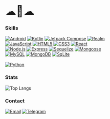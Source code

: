 <span class="emojis">&#9729;&#128011;&#9729;</span>
<style>
  .emojis {
    font-size: 36px;
    text-align: center;
  }
</style>

### Skills
[![Android](https://img.shields.io/badge/Android-3DDC84.svg?style=for-the-badge&logo=Android&logoColor=white)](https://developer.android.com/)
[![Kotlin](https://img.shields.io/badge/Kotlin-7F52FF.svg?style=for-the-badge&logo=Kotlin&logoColor=white)](https://kotlinlang.org/)
[![Jetpack Compose](https://img.shields.io/badge/Jetpack%20Compose-4285F4.svg?style=for-the-badge&logo=Jetpack-Compose&logoColor=white)](https://developer.android.com/jetpack/compose)
[![Realm](https://img.shields.io/badge/Realm-39477F.svg?style=for-the-badge&logo=Realm&logoColor=white)](https://realm.io/)
</br>
[![JavaScript](https://img.shields.io/badge/JavaScript-F7DF1E.svg?style=for-the-badge&logo=JavaScript&logoColor=black)](https://developer.mozilla.org/en-US/docs/Web/JavaScript)
[![HTML5](https://img.shields.io/badge/HTML5-E34F26.svg?style=for-the-badge&logo=HTML5&logoColor=white)](https://developer.mozilla.org/en-US/docs/Web/HTML)
[![CSS3](https://img.shields.io/badge/CSS3-1572B6.svg?style=for-the-badge&logo=CSS3&logoColor=white)](https://developer.mozilla.org/en-US/docs/Web/CSS)
[![React](https://img.shields.io/badge/React-61DAFB.svg?style=for-the-badge&logo=React&logoColor=black)](https://react.dev/)
</br>
[![Node.js](https://img.shields.io/badge/Node.js-339933.svg?style=for-the-badge&logo=nodedotjs&logoColor=white)](https://nodejs.org/en)
[![Express](https://img.shields.io/badge/Express-000000.svg?style=for-the-badge&logo=Express&logoColor=white)](https://expressjs.com/)
[![Sequelize](https://img.shields.io/badge/Sequelize-52B0E7.svg?style=for-the-badge&logo=Sequelize&logoColor=white)](https://sequelize.org/)
[![Mongoose](https://img.shields.io/badge/Mongoose-880000.svg?style=for-the-badge&logo=Mongoose&logoColor=white)](https://mongoosejs.com/)
</br>
[![MySQL](https://img.shields.io/badge/MySQL-4479A1.svg?style=for-the-badge&logo=MySQL&logoColor=white)](https://www.mysql.com/)
[![MongoDB](https://img.shields.io/badge/MongoDB-47A248.svg?style=for-the-badge&logo=MongoDB&logoColor=white)](https://www.mongodb.com/)
[![SqLite](https://img.shields.io/badge/SQLite-003B57.svg?style=for-the-badge&logo=SQLite&logoColor=white)](https://www.sqlite.org/)
</br>
</br>
[![Python](https://img.shields.io/badge/Python-3776AB.svg?style=for-the-badge&logo=Python&logoColor=white)](https://www.python.org/)

### Stats
![Top Langs](https://github-readme-stats.vercel.app/api/top-langs/?username=empyrealwhale&layout=compact)

### Contact
[![Email](https://img.shields.io/badge/Gmail-EA4335.svg?style=for-the-badge&logo=Gmail&logoColor=white)](mailto:empyrealwhale@gmail.com)
[![Telegram](https://img.shields.io/badge/Telegram-26A5E4.svg?style=for-the-badge&logo=Telegram&logoColor=white)](https://t.me/empyrealwhale)
